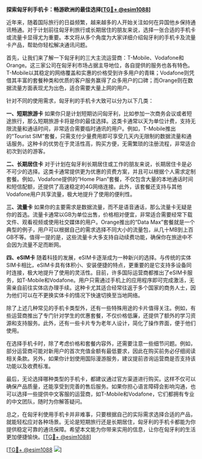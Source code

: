 **探索匈牙利手机卡：畅游欧洲的最佳选择[[TG💪+ @esim1088](https://t.me/s/esim1088)]**

近年来，随着国际旅行的日益频繁，越来越多的人开始关注如何在异国他乡保持通讯畅通。对于计划前往匈牙利旅行或长期居住的朋友来说，选择一张合适的手机卡或流量卡显得尤为重要。本文将从多个角度为大家详细介绍匈牙利的手机卡及流量卡产品，帮助你轻松解决通讯问题。

首先，让我们来了解一下匈牙利的三大主流运营商：T-Mobile、Vodafone和Orange。这三家公司在匈牙利市场占据主导地位，各自提供的服务也各有特色。T-Mobile以其稳定的网络覆盖和实惠的价格受到许多用户的青睐；Vodafone则凭借其丰富的套餐种类和优质的客户服务赢得了众多用户的口碑；而Orange则在数据流量方面表现尤为出色，适合需要大量上网的用户。

针对不同的使用需求，匈牙利的手机卡大致可以分为以下几类：

**一、短期旅游卡**
如果你只是计划短期访问匈牙利，比如参加一次商务会议或者短途旅行，那么短期旅游卡将是你的最佳选择。这类卡通常以天为单位计费，支持无限流量和通话时间，非常适合需要临时通讯的用户。例如，T-Mobile推出的“Tourist SIM”套餐，只需支付少量费用即可享受几天内无限制的数据流量和通话服务。这种卡的优势在于灵活性高，购买方便，无需繁琐的注册流程，非常适合初次到访的游客。

**二、长期居住卡**
对于计划在匈牙利长期居住或工作的朋友来说，长期居住卡是必不可少的选择。这类卡通常提供更为优惠的资费方案，并且可以根据个人需求定制套餐。例如，Vodafone提供的“Home Plan”套餐，不仅包含大量的本地通话时间和短信配额，还提供了高速稳定的4G网络连接。此外，该套餐还支持与其他Vodafone用户共享流量，极大地提升了使用的便利性。

**三、流量卡**
如果你的主要需求是数据流量，而不是语音通话，那么流量卡无疑是你的首选。流量卡通常以GB为单位出售，价格相对便宜，非常适合需要经常下载文件、观看视频或使用社交媒体的用户。Orange推出的“Data Max”套餐就是一个典型的例子，用户可以根据自己的需求选择不同大小的流量包，从几十MB到上百GB不等。值得一提的是，这些流量卡大多支持自动续费功能，确保你在旅途中不会因为流量不足而断网。

**四、eSIM卡**
随着科技的发展，eSIM卡逐渐成为一种新兴的选择。与传统的实体SIM卡相比，eSIM卡具有体积小、安装便捷的特点，更重要的是它支持多设备同时连接，极大地提升了使用的灵活性。目前，许多国际运营商都推出了eSIM卡服务，如T-Mobile和Vodafone。用户只需通过手机上的应用程序即可完成激活，无需亲自前往实体店办理手续。这种卡尤其适合经常往返于多个国家的商务人士，因为他们可以在不更换实体卡的情况下快速切换至当地网络。

除了上述几种常见的手机卡类型外，还有一些特殊用途的卡片值得关注。例如，有些运营商推出了专门针对学生的优惠套餐，不仅价格低廉，还提供了额外的学习资源和支持服务。此外，还有一些卡片专为老年人设计，简化了操作界面，便于他们使用。

在选择手机卡时，除了考虑价格和套餐内容外，还需要注意一些细节问题。例如，部分运营商可能对新用户的首次充值金额有最低要求，因此在购买前务必仔细阅读相关条款。另外，如果你计划使用国际漫游服务，建议提前咨询运营商是否支持该功能以及收费标准。

最后，无论选择哪种类型的手机卡，都建议通过官方渠道进行购买。这样不仅可以确保产品质量，还能享受到完善的售后服务。如果你担心语言障碍会影响沟通，也可以选择一些提供中文客服的运营商，如T-Mobile和Vodafone，它们都拥有专业的中文团队，随时为你解答疑问。

总之，在匈牙利使用手机卡并非难事，只要根据自己的实际需求选择合适的产品，就能轻松应对各种场景。无论是短期旅行还是长期居住，匈牙利的手机卡都能为你提供稳定可靠的通讯保障。希望本文能为你带来实用的信息，让你在匈牙利的生活更加便捷愉快。[[TG💪+ @esim1088](https://t.me/s/esim1088)]

[[TG💪+ @esim1088](https://t.me/s/esim1088) ![](https://i.postimg.cc/4NQfJmqS/Snipaste-2025-05-13-00-14-12.png)]